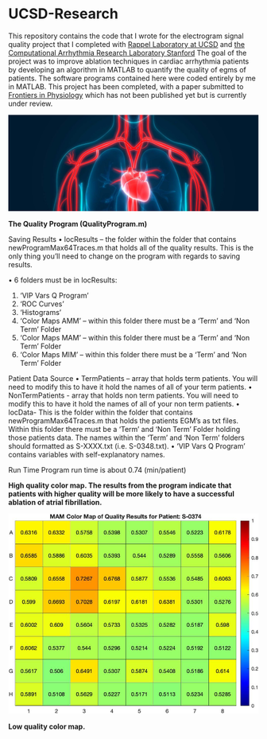 # UCSD-Research
This repository contains the code that I wrote for the electrogram signal quality project that I completed with [Rappel Laboratory at UCSD](https://rappel.ucsd.edu/) and [the Computational Arrhythmia Research Laboratory Stanford](http://web.stanford.edu/group/narayanlab/cgi-bin/wordpress/#:~:text=Welcome%20to%20the%20Computational%20Arrhythmia,clarify%20mechanisms%20and%20improve%20therapy.) The goal of the project was to improve ablation techniques in cardiac arrhythmia patients by developing an algorithm in MATLAB to quantify the quality of egms of patients. The software programs contained here were coded entirely by me in MATLAB. This project has been completed, with a paper submitted to [Frontiers in Physiology](https://www.frontiersin.org/journals/physiology) which has not been published yet but is currently under review.

![Fig1](UCSD_Github_Images/Fig1.png)

**The Quality Program (QualityProgram.m)**

Saving Results
•	locResults – the folder within the folder that contains newProgramMax64Traces.m that holds all of the quality results. This is the only thing you’ll need to change on the program with regards to saving results.

•	6 folders must be in locResults:

1.	‘VIP Vars Q Program’
2.	‘ROC Curves’
3.	‘Histograms’ 
4.	‘Color Maps AMM’ – within this folder there must be a ‘Term’ and ‘Non Term’ Folder
5.	‘Color Maps MAM’ – within this folder there must be a ‘Term’ and ‘Non Term’ Folder
6.	‘Color Maps MIM’ – within this folder there must be a ‘Term’ and ‘Non Term’ Folder

Patient Data Source
•	TermPatients – array that holds term patients. You will need to modify this to have it hold the names of all of your term patients.
•	NonTermPatients - array that holds non term patients. You will need to modify this to have it hold the names of all of your non term patients.
•	locData- This is the folder within the folder that contains newProgramMax64Traces.m that holds the patients EGM’s as txt files. Within this folder there must be a ‘Term’ and ‘Non Term’ Folder holding those patients data. The names within the ‘Term’ and ‘Non Term’ folders should formatted as S-XXXX.txt (i.e. S-0348.txt).
•	‘VIP Vars Q Program’ contains variables with self-explanatory names.

Run Time
Program run time is about 0.74 (min/patient)

**High quality color map. The results from the program indicate that patients with higher quality will be more likely to have a successful ablation of atrial fibrillation.**

![Fig3](UCSD_Github_Images/LowQ_Colormap.jpeg)

**Low quality color map.**
